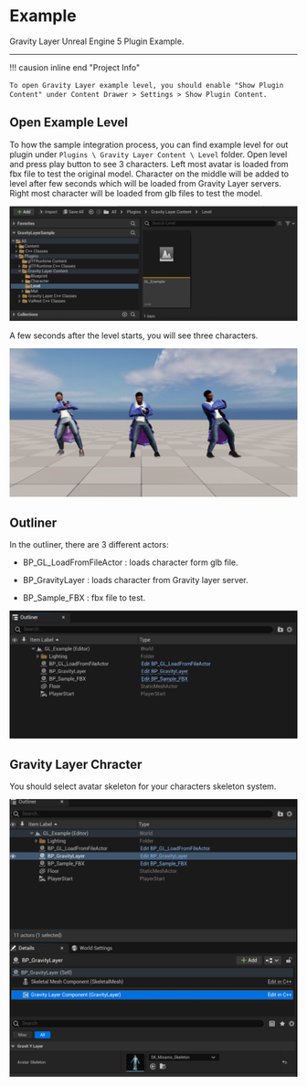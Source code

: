 # Example

Gravity Layer Unreal Engine 5 Plugin Example.

---

!!! causion inline end "Project Info"

    To open Gravity Layer example level, you should enable "Show Plugin Content" under Content Drawer > Settings > Show Plugin Content.

## Open Example Level

To how the sample integration process, you can find example level for out plugin under `Plugins \ Gravity Layer Content \ Level` folder. Open level and press play button to see 3 characters. Left most avatar is loaded from fbx file to test the original model. Character on the middle will be added to level after few seconds which will be loaded from Gravity Layer servers. Right most character will be loaded from glb files to test the model. 

![](../..\static\img\examplelevel.png)

A few seconds after the level starts, you will see three characters. 

![](../..\static\img\DifferentCharacters.png)

## Outliner

In the outliner, there are 3 different actors:

- BP_GL_LoadFromFileActor : loads character form glb file.

- BP_GravityLayer : loads character from Gravity layer server.

- BP_Sample_FBX : fbx file to test.

![](../..\static\img\outliner.png)

## Gravity Layer Chracter

You should select avatar skeleton for your characters skeleton system.

![](../..\static\img\SkeletalSelection.png)